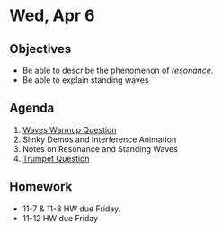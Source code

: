 
Wed, Apr 6
=========      
  
Objectives    
------------    
- Be able to describe the phenomenon of *resonance*.
- Be able to explain standing waves 
   
Agenda      
---------      
1. [Waves Warmup Question](https://avon.schoology.com/page/5527386336)
2. Slinky Demos and Interference Animation
3. Notes on Resonance and Standing Waves
4. [Trumpet Question](https://avon.schoology.com/page/5853568260)
  
Homework    
-------------      
  
- 11-7 & 11-8 HW due Friday.  
- 11-12 HW due Friday
<!--stackedit_data:
eyJoaXN0b3J5IjpbOTg0MTg1OTM1LC00MTcxNDA4OTQsLTEyNT
UwODEzNjYsLTgzMjQ4MDQxNiwtMTY4ODYwMjkyNywtMzIzMTgz
ODgzLC01MTEzNzQ5OTgsLTg0NDE4OTYwMiwtMTM2Mjg0MTEzOC
wxMDQ4MTE5ODM1LDkwMTg1NzQ0LC0xNTgwMDgzNTg5LDEzMTE3
NzA5MjcsMjEyNzcwOTIzMSwtMTc3MzI1MTA2LDM5NjM2OTU1MC
wtNjM3NzY3NzIwLDY0MDE2NDU5Niw1NDYyNTU5MzYsLTE3MzAz
ODMxNzRdfQ==
-->